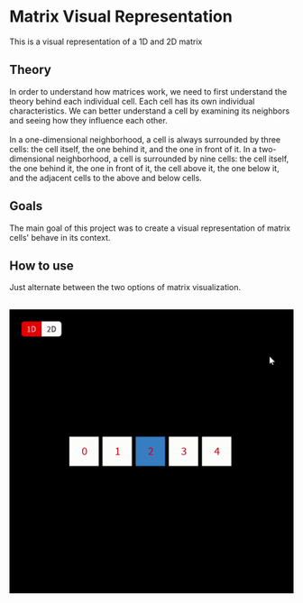 # Matrix Visual Representation
This is a visual representation of a 1D and 2D matrix

<h2> Theory </h2>
<p>
  In order to understand how matrices work, we need to first understand the theory behind each individual cell. Each cell has its own individual characteristics. We can better understand a cell by examining its neighbors and seeing how they influence each other. <br><br> In a one-dimensional neighborhood, a cell is always surrounded by three cells: the cell itself, the one behind it, and the one in front of it. In a two-dimensional neighborhood, a cell is surrounded by nine cells: the cell itself, the one behind it, the one in front of it, the cell above it, the one below it, and the adjacent cells to the above and below cells.
</p>

<h2> Goals </h2>
<p>
  The main goal of this project was to create a visual representation of matrix cells' behave in its context.
</p>

<h2> How to use </h2>
<p>
  Just alternate between the two options of matrix visualization.
</p>

<br>
<img src="data/example.gif">
